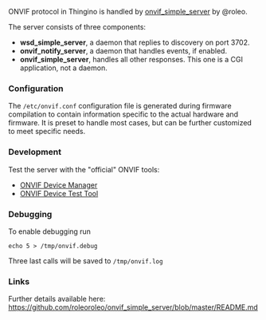 ONVIF protocol in Thingino is handled by [onvif_simple_server](https://github.com/roleoroleo/onvif_simple_server) by @roleo.

The server consists of three components:

- **wsd_simple_server**, a daemon that replies to discovery on port 3702.
- **onvif_notify_server**, a daemon that handles events, if enabled.
- **onvif_simple_server**, handles all other responses. This one is a CGI application, not a daemon.

### Configuration

The `/etc/onvif.conf` configuration file is generated during firmware compilation to contain information specific to the actual hardware and firmware. It is preset to handle most cases, but can be further customized to meet specific needs.

### Development

Test the server with the "official" ONVIF tools:

- [ONVIF Device Manager](https://www.help.onvif.org/index.php?/selfhelp/view-article/onvif-device-manager)
- [ONVIF Device Test Tool](https://github.com/onvif/testspecs/discussions/7)

### Debugging

To enable debugging run 

```
echo 5 > /tmp/onvif.debug
```

Three last calls will be saved to `/tmp/onvif.log`

### Links

Further details available here:
https://github.com/roleoroleo/onvif_simple_server/blob/master/README.md


